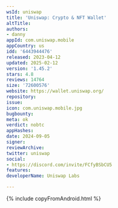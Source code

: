 ```yaml
---
wsId: uniswap
title: 'Uniswap: Crypto & NFT Wallet'
altTitle: 
authors:
- danny
appId: com.uniswap.mobile
appCountry: us
idd: '6443944476'
released: 2023-04-12
updated: 2025-02-12
version: '1.45.2'
stars: 4.8
reviews: 14764
size: '72600576'
website: https://wallet.uniswap.org/
repository: 
issue: 
icon: com.uniswap.mobile.jpg
bugbounty: 
meta: ok
verdict: nobtc
appHashes: 
date: 2024-09-05
signer: 
reviewArchive: 
twitter: uniswap
social:
- https://discord.com/invite/FCfyBSbCU5
features: 
developerName: Uniswap Labs

---
```


{% include copyFromAndroid.html %}
